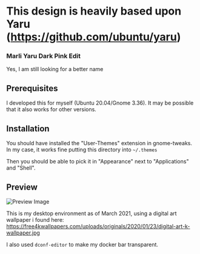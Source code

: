 # This design is heavily based upon Yaru (https://github.com/ubuntu/yaru)

### Marli Yaru Dark Pink Edit

Yes, I am still looking for a better name

## Prerequisites

I developed this for myself (Ubuntu 20.04/Gnome 3.36). It may be possible that it also works for other versions.

## Installation

You should have installed the "User-Themes" extension in gnome-tweaks.
In my case, it works fine putting this directory into `~/.themes`

Then you should be able to pick it in "Appearance" next to "Applications" and "Shell".  

## Preview

![Preview Image](https://github.com/JavaLangMarlon/marli-yaru-dark-edited-pink/blob/main/preview.jpg?raw=true)

This is my desktop environment as of March 2021, using a digital art wallpaper i found here: https://free4kwallpapers.com/uploads/originals/2020/01/23/digital-art-k-wallpaper.jpg

I also used `dconf-editor` to make my docker bar transparent.
